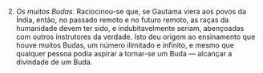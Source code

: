 ﻿2. *Os muitos Budas.* Raciocinou-se que, se Gautama viera aos povos da Índia, então, no passado remoto e no futuro remoto, as raças da humanidade devem ter sido, e indubitavelmente seriam, abençoadas com outros instrutores da verdade. Isto deu origem ao ensinamento que houve muitos Budas, um número ilimitado e infinito, e mesmo que qualquer pessoa podia aspirar a tornar-se um Buda — alcançar a divindade de um Buda.